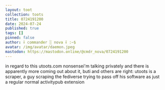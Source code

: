 ```yaml
---
layout: toot
collection: toots
title: 0724191200
date: 2024-07-24
published: true
tags: []
pinned: false
author: ⸸ commander ░ nova ⸸ :~$
avatar: /img/avatar/daemon.jpeg
mastodon: https://mastodon.online/@cmdr_nova/0724191200
---
```


in regard to this utoots.com nonsensei'm talking privately and there is apparently more coming out about it, buti and others are right: utoots is a scraper, a guy scraping the fediverse trying to pass off his software as just a regular normal activitypub extension
